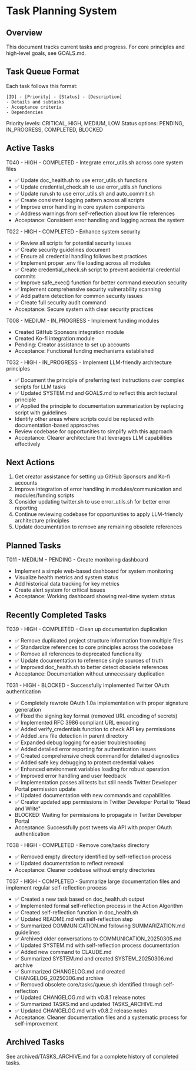 # Task Planning System

## Overview
This document tracks current tasks and progress. For core principles and high-level goals, see GOALS.md.

## Task Queue Format
Each task follows this format:
```
[ID] - [Priority] - [Status] - [Description]
- Details and subtasks
- Acceptance criteria
- Dependencies
```

Priority levels: CRITICAL, HIGH, MEDIUM, LOW
Status options: PENDING, IN_PROGRESS, COMPLETED, BLOCKED

## Active Tasks

T040 - HIGH - COMPLETED - Integrate error_utils.sh across core system files
- ✅ Update doc_health.sh to use error_utils.sh functions
- ✅ Update credential_check.sh to use error_utils.sh functions
- ✅ Update run.sh to use error_utils.sh and auto_commit.sh
- ✅ Create consistent logging pattern across all scripts
- ✅ Improve error handling in core system components
- ✅ Address warnings from self-reflection about low file references
- Acceptance: Consistent error handling and logging across the system

T022 - HIGH - COMPLETED - Enhance system security
- ✅ Review all scripts for potential security issues
- ✅ Create security guidelines document
- ✅ Ensure all credential handling follows best practices
- ✅ Implement proper .env file loading across all modules
- ✅ Create credential_check.sh script to prevent accidental credential commits
- ✅ Improve safe_exec() function for better command execution security
- ✅ Implement comprehensive security vulnerability scanning
- ✅ Add pattern detection for common security issues
- ✅ Create full security audit command
- Acceptance: Secure system with clear security practices

T008 - MEDIUM - IN_PROGRESS - Implement funding modules
- Created GitHub Sponsors integration module
- Created Ko-fi integration module
- Pending: Creator assistance to set up accounts
- Acceptance: Functional funding mechanisms established

T032 - HIGH - IN_PROGRESS - Implement LLM-friendly architecture principles
- ✅ Document the principle of preferring text instructions over complex scripts for LLM tasks
- ✅ Updated SYSTEM.md and GOALS.md to reflect this architectural principle
- ✅ Applied the principle to documentation summarization by replacing script with guidelines
- Identify other areas where scripts could be replaced with documentation-based approaches
- Review codebase for opportunities to simplify with this approach
- Acceptance: Clearer architecture that leverages LLM capabilities effectively

## Next Actions
1. Get creator assistance for setting up GitHub Sponsors and Ko-fi accounts
2. Improve integration of error handling in modules/communication and modules/funding scripts
3. Consider updating twitter.sh to use error_utils.sh for better error reporting
4. Continue reviewing codebase for opportunities to apply LLM-friendly architecture principles
5. Update documentation to remove any remaining obsolete references

## Planned Tasks

T011 - MEDIUM - PENDING - Create monitoring dashboard
- Implement a simple web-based dashboard for system monitoring
- Visualize health metrics and system status
- Add historical data tracking for key metrics
- Create alert system for critical issues
- Acceptance: Working dashboard showing real-time system status

## Recently Completed Tasks

T039 - HIGH - COMPLETED - Clean up documentation duplication
- ✅ Remove duplicated project structure information from multiple files
- ✅ Standardize references to core principles across the codebase
- ✅ Remove all references to deprecated functionality
- ✅ Update documentation to reference single sources of truth
- ✅ Improved doc_health.sh to better detect obsolete references
- Acceptance: Documentation without unnecessary duplication

T031 - HIGH - BLOCKED - Successfully implemented Twitter OAuth authentication
- ✅ Completely rewrote OAuth 1.0a implementation with proper signature generation
- ✅ Fixed the signing key format (removed URL encoding of secrets)
- ✅ Implemented RFC 3986 compliant URL encoding
- ✅ Added verify_credentials function to check API key permissions
- ✅ Added .env file detection in parent directory
- ✅ Expanded debug logging for easier troubleshooting
- ✅ Added detailed error reporting for authentication issues
- ✅ Created comprehensive check command for detailed diagnostics
- ✅ Added safe key debugging to protect credential values
- ✅ Enhanced environment variables loading for robust operation
- ✅ Improved error handling and user feedback
- ✅ Implementation passes all tests but still needs Twitter Developer Portal permission update
- ✅ Updated documentation with new commands and capabilities
- ✅ Creator updated app permissions in Twitter Developer Portal to "Read and Write"
- BLOCKED: Waiting for permissions to propagate in Twitter Developer Portal
- Acceptance: Successfully post tweets via API with proper OAuth authentication

T038 - HIGH - COMPLETED - Remove core/tasks directory
- ✅ Removed empty directory identified by self-reflection process
- ✅ Updated documentation to reflect removal
- Acceptance: Cleaner codebase without empty directories

T037 - HIGH - COMPLETED - Summarize large documentation files and implement regular self-reflection process
- ✅ Created a new task based on doc_health.sh output
- ✅ Implemented formal self-reflection process in the Action Algorithm
- ✅ Created self-reflection function in doc_health.sh
- ✅ Updated README.md with self-reflection step
- ✅ Summarized COMMUNICATION.md following SUMMARIZATION.md guidelines
- ✅ Archived older conversations to COMMUNICATION_20250305.md
- ✅ Updated SYSTEM.md with self-reflection process documentation
- ✅ Added new command to CLAUDE.md
- ✅ Summarized SYSTEM.md and created SYSTEM_20250306.md archive
- ✅ Summarized CHANGELOG.md and created CHANGELOG_20250306.md archive
- ✅ Removed obsolete core/tasks/queue.sh identified through self-reflection
- ✅ Updated CHANGELOG.md with v0.8.1 release notes
- ✅ Summarized TASKS.md and updated TASKS_ARCHIVE.md
- ✅ Updated CHANGELOG.md with v0.8.2 release notes
- Acceptance: Cleaner documentation files and a systematic process for self-improvement

## Archived Tasks

See archived/TASKS_ARCHIVE.md for a complete history of completed tasks.